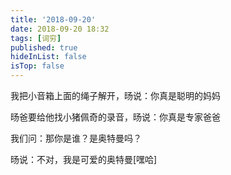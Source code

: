 ```yaml
---
title: '2018-09-20'
date: 2018-09-20 18:32
tags: [词穷]
published: true
hideInList: false
isTop: false
---
```


我把小音箱上面的绳子解开，旸说：你真是聪明的妈妈

旸爸要给他找小猪佩奇的录音，旸说：你真是专家爸爸

我们问：那你是谁？是奥特曼吗？

旸说：不对，我是可爱的奥特曼[嘿哈]